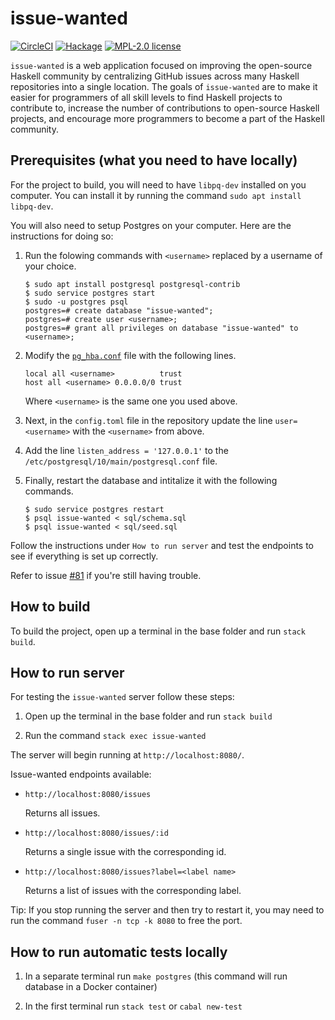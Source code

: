 # issue-wanted

[![CircleCI](https://circleci.com/gh/kowainik/issue-wanted.svg?style=svg)](https://circleci.com/gh/kowainik/issue-wanted)
[![Hackage](https://img.shields.io/hackage/v/issue-wanted.svg?logo=haskell)](https://hackage.haskell.org/package/issue-wanted)
[![MPL-2.0 license](https://img.shields.io/badge/license-MPL--2.0-blue.svg)](https://github.com/kowainik/issue-wanted/blob/master/LICENSE)

`issue-wanted` is a web application focused on improving the open-source Haskell
community by centralizing GitHub issues across many Haskell repositories into a
single location. The goals of `issue-wanted` are to make it easier for
programmers of all skill levels to find Haskell projects to contribute to,
increase the number of contributions to open-source Haskell projects, and
encourage more programmers to become a part of the Haskell community.

## Prerequisites (what you need to have locally)

For the project to build, you will need to have `libpq-dev` installed on you computer. You can install it by running the command `sudo apt install libpq-dev`.

You will also need to setup Postgres on your computer. Here are the instructions for doing so:

1. Run the folowing commands with `<username>` replaced by a username of your choice.

   ```
   $ sudo apt install postgresql postgresql-contrib
   $ sudo service postgres start
   $ sudo -u postgres psql
   postgres=# create database "issue-wanted";
   postgres=# create user <username>;
   postgres=# grant all privileges on database "issue-wanted" to <username>;
   ```

2. Modify the [`pg_hba.conf`](https://dba.stackexchange.com/questions/101280/how-to-handle-user-with-no-password-in-postgresql) file with the following lines.

   ```
   local all <username>          trust
   host all <username> 0.0.0.0/0 trust
   ```

   Where `<username>` is the same one you used above. 

3. Next, in the `config.toml` file in the repository update the line `user=<username>` with the `<username>` from above.

4. Add the line `listen_address = '127.0.0.1'` to the `/etc/postgresql/10/main/postgresql.conf` file.

5. Finally, restart the database and intitalize it with the following commands.

   ```
   $ sudo service postgres restart
   $ psql issue-wanted < sql/schema.sql
   $ psql issue-wanted < sql/seed.sql
   ```

Follow the instructions under `How to run server` and test the endpoints to see if everything is set up correctly.

Refer to issue [#81](https://github.com/kowainik/issue-wanted/issues/81) if you're still having trouble.

## How to build

To build the project, open up a terminal in the base folder and run `stack build`.

## How to run server

For testing the `issue-wanted` server follow these steps:

1. Open up the terminal in the base folder and run `stack build`

2. Run the command `stack exec issue-wanted`

The server will begin running at `http://localhost:8080/`.

Issue-wanted endpoints available:

* `http://localhost:8080/issues`

  Returns all issues.

* `http://localhost:8080/issues/:id`

  Returns a single issue with the corresponding id.

* `http://localhost:8080/issues?label=<label name>`

  Returns a list of issues with the corresponding label.  

Tip: If you stop running the server and then try to restart it, you may need to run the command `fuser -n tcp -k 8080` to free the port.

## How to run automatic tests locally

1. In a separate terminal run `make postgres` (this command will run database in a Docker container)

2. In the first terminal run `stack test` or `cabal new-test`

